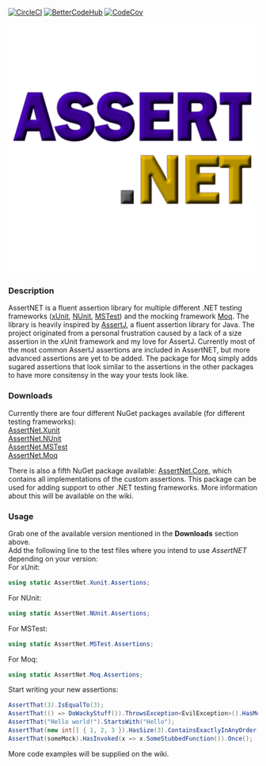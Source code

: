 [![CircleCI](https://circleci.com/gh/CptWesley/AssertNET.svg?style=shield)](https://circleci.com/gh/CptWesley/AssertNET)
[![BetterCodeHub](https://bettercodehub.com/edge/badge/CptWesley/AssertNET?branch=master)](https://bettercodehub.com/results/CptWesley/AssertNET)
[![CodeCov](https://codecov.io/gh/CptWesley/AssertNET/branch/master/graph/badge.svg)](https://codecov.io/gh/CptWesley/AssertNET/)

![AssertNET](https://raw.githubusercontent.com/CptWesley/AssertNET/master/logo.png)
### Description
AssertNET is a fluent assertion library for multiple different .NET testing frameworks ([xUnit](https://xunit.github.io/), [NUnit](http://nunit.org/), [MSTest](https://github.com/Microsoft/testfx)) and the mocking framework [Moq](https://github.com/Moq/moq4/). The library is heavily inspired by [AssertJ](http://joel-costigliola.github.io/assertj/), a fluent assertion library for Java. The project originated from a personal frustration caused by a lack of a size assertion in the xUnit framework and my love for AssertJ. Currently most of the most common AssertJ assertions are included in AssertNET, but more advanced assertions are yet to be added. The package for Moq simply adds sugared assertions that look similar to the assertions in the other packages to have more consitensy in the way your tests look like.

### Downloads
Currently there are four different NuGet packages available (for different testing frameworks):  
[AssertNet.Xunit](https://www.nuget.org/packages/AssertNet.Xunit/)  
[AssertNet.NUnit](https://www.nuget.org/packages/AssertNet.NUnit/)  
[AssertNet.MSTest](https://www.nuget.org/packages/AssertNet.MSTest/)  
[AssertNet.Moq](https://www.nuget.org/packages/AssertNet.Moq/)  
  
There is also a fifth NuGet package available: [AssertNet.Core](https://www.nuget.org/packages/AssertNet.Core/), which contains all implementations of the custom assertions. This package can be used for adding support to other .NET testing frameworks. More information about this will be available on the wiki.

### Usage
Grab one of the available version mentioned in the __Downloads__ section above.  
Add the following line to the test files where you intend to use _AssertNET_ depending on your version:  
For xUnit:  
```cs
using static AssertNet.Xunit.Assertions;
```  
For NUnit:  
```cs
using static AssertNet.NUnit.Assertions;
```  
For MSTest:  
```cs
using static AssertNet.MSTest.Assertions;
```  
For Moq:  
```cs
using static AssertNet.Moq.Assertions;
```  
Start writing your new assertions:
```cs
AssertThat(3).IsEqualTo(3);
AssertThat(() => DoWackyStuff()).ThrowsException<EvilException>().HasMessage("Something bad went wrong.");
AssertThat("Hello world!").StartsWith("Hello");
AssertThat(new int[] { 1, 2, 3 }).HasSize(3).ContainsExactlyInAnyOrder(2, 3, 1);
AssertThat(someMock).HasInvoked(x => x.SomeStubbedFunction()).Once();
```
More code examples will be supplied on the wiki.
